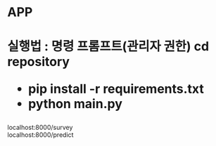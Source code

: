# APP

<h1> 
  
  실행법 : 
  명령 프롬프트(관리자 권한)
 cd repository
  
  - pip install -r requirements.txt
  - python main.py
</h1>
  
  localhost:8000/survey<br>
  localhost:8000/predict
